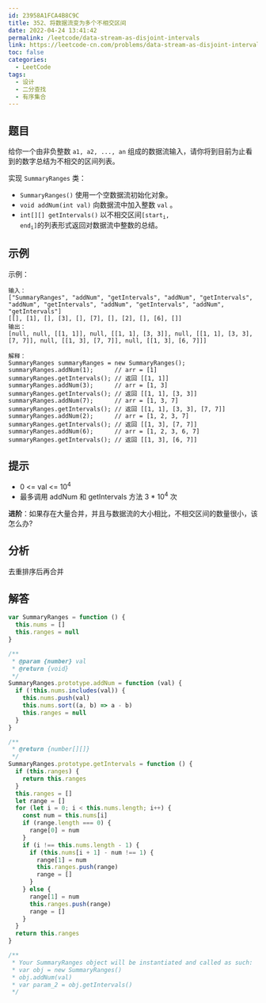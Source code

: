 ```yaml
---
id: 23958A1FCA4B8C9C
title: 352、将数据流变为多个不相交区间
date: 2022-04-24 13:41:42
permalink: /leetcode/data-stream-as-disjoint-intervals
link: https://leetcode-cn.com/problems/data-stream-as-disjoint-intervals
toc: false
categories:
  - LeetCode
tags:
  - 设计
  - 二分查找
  - 有序集合
---
```


<Level type='hard'/>

## 题目

给你一个由非负整数 `a1, a2, ..., an` 组成的数据流输入，请你将到目前为止看到的数字总结为不相交的区间列表。

实现 `SummaryRanges` 类：

- `SummaryRanges()` 使用一个空数据流初始化对象。
- `void addNum(int val)` 向数据流中加入整数 `val` 。
- `int[][] getIntervals()` 以不相交区间<code>[start<sub>i</sub>, end<sub>i</sub>]</code>的列表形式返回对数据流中整数的总结。

## 示例

示例：

```text
输入：
["SummaryRanges", "addNum", "getIntervals", "addNum", "getIntervals", "addNum", "getIntervals", "addNum", "getIntervals", "addNum", "getIntervals"]
[[], [1], [], [3], [], [7], [], [2], [], [6], []]
输出：
[null, null, [[1, 1]], null, [[1, 1], [3, 3]], null, [[1, 1], [3, 3], [7, 7]], null, [[1, 3], [7, 7]], null, [[1, 3], [6, 7]]]

解释：
SummaryRanges summaryRanges = new SummaryRanges();
summaryRanges.addNum(1);      // arr = [1]
summaryRanges.getIntervals(); // 返回 [[1, 1]]
summaryRanges.addNum(3);      // arr = [1, 3]
summaryRanges.getIntervals(); // 返回 [[1, 1], [3, 3]]
summaryRanges.addNum(7);      // arr = [1, 3, 7]
summaryRanges.getIntervals(); // 返回 [[1, 1], [3, 3], [7, 7]]
summaryRanges.addNum(2);      // arr = [1, 2, 3, 7]
summaryRanges.getIntervals(); // 返回 [[1, 3], [7, 7]]
summaryRanges.addNum(6);      // arr = [1, 2, 3, 6, 7]
summaryRanges.getIntervals(); // 返回 [[1, 3], [6, 7]]
```

## 提示

- 0 <= val <= 10<sup>4</sup>
- 最多调用 addNum 和 getIntervals 方法 3 \* 10<sup>4</sup> 次

**进阶**：如果存在大量合并，并且与数据流的大小相比，不相交区间的数量很小，该怎么办?

## 分析

去重排序后再合并

## 解答

```javascript
var SummaryRanges = function () {
  this.nums = []
  this.ranges = null
}

/**
 * @param {number} val
 * @return {void}
 */
SummaryRanges.prototype.addNum = function (val) {
  if (!this.nums.includes(val)) {
    this.nums.push(val)
    this.nums.sort((a, b) => a - b)
    this.ranges = null
  }
}

/**
 * @return {number[][]}
 */
SummaryRanges.prototype.getIntervals = function () {
  if (this.ranges) {
    return this.ranges
  }
  this.ranges = []
  let range = []
  for (let i = 0; i < this.nums.length; i++) {
    const num = this.nums[i]
    if (range.length === 0) {
      range[0] = num
    }
    if (i !== this.nums.length - 1) {
      if (this.nums[i + 1] - num !== 1) {
        range[1] = num
        this.ranges.push(range)
        range = []
      }
    } else {
      range[1] = num
      this.ranges.push(range)
      range = []
    }
  }
  return this.ranges
}

/**
 * Your SummaryRanges object will be instantiated and called as such:
 * var obj = new SummaryRanges()
 * obj.addNum(val)
 * var param_2 = obj.getIntervals()
 */
```
